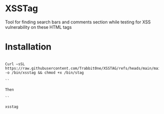 # XSSTag 

Tool for finding search bars and comments section while testing for XSS vulnerability on these HTML tags 

 

 

# Installation 

``` 

Curl –sSL https://raw.githubusercontent.com/Trabbit0ne/XSSTAG/refs/heads/main/main.sh -o /bin/xsstag && chmod +x /bin/stag 

`` 

Then 

``

xsstag 

``` 
